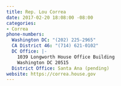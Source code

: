 ```yaml
---
title: Rep. Lou Correa
date: 2017-02-20 18:08:00 -08:00
categories:
- Correa
phone-numbers:
  Washington DC: "(202) 225-2965"
  CA District 46: "(714) 621-0102"
  DC Office: |-
    1039 Longworth House Office Building
    Washington DC 20515
  District Office: Santa Ana (pending)
website: https://correa.house.gov
---
```


